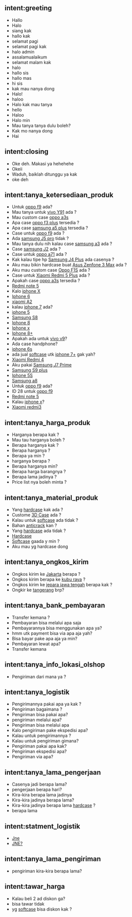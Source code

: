 ## intent:greeting
- Hallo
- Halo
- siang kak
- hallo kak
- selamat pagi
- selamat pagi kak
- halo admin
- assalamualaikum
- selamat malam kak
- halo
- hallo sis
- hallo mas
- hi sis
- kak mau nanya dong
- Halo!
- haloo
- Halo kak mau tanya
- hello
- Haloo
- Halo min
- Mau tanya tanya dulu boleh?
- Kak mo nanya dong
- Hai

## intent:closing
- Oke deh. Makasi ya hehehehe
- Okeii
- Waduh, baiklah ditunggu ya kak
- oke deh

## intent:tanya_ketersediaan_produk
- Untuk [oppo f9](Jenis_HP) ada?
- Mau tanya untuk [vivo Y91](Jenis_HP) ada ?
- Mau custom case [oppo a3s](Jenis_HP)
- Apa case [oppo f3 plus](Jenis_HP)  tersedia ?
- Apa case [samsung a5 plus](Jenis_HP) tersedia ?
- Case untuk [oppo f9](Jenis_HP) ada ?
- Ada [samsung J5 pro](Jenis_HP) tidak ?
- Mau tanya dulu nih kalau case [samsung a3](Jenis_HP) ada ?
- Case [samsung J2](Jenis_HP) ada ?
- Case untuk [oppo a71](Jenis_HP) ada ?
- Kak kalau tipe hp [Samsung J4 Plus](Jenis_HP) ada casenya ?
- Aku mau bikin hardcase buat [Asus Zenfone 3 Max](Jenis_HP) ada ?
- Aku mau custom case [Oppo F1S](Jenis_HP) ada ?
- Case untuk [Xiaomi Redmi 5 Plus](Jenis_HP) ada ?
- Apakah case [oppo a3s](Jenis_HP) tersedia ?
- [Redmi note 5](Jenis_HP)
- Kalo [iphone X](Jenis_HP)
- [Iphone 6](Jenis_HP)
- [xiaomi A2](Jenis_HP)
- kalau [iphone 7](Jenis_HP) ada?
- [iphone 5](Jenis_HP)
- [Samsung S8](Jenis_HP)
- [Iphone 8](Jenis_HP)
- [Iphone x](Jenis_HP)
- [Iphone 8+](Jenis_HP)
- Apakah ada untuk [vivo v9](Jenis_HP)?
- Ada case handphone?
- [iphone 6s](Jenis_HP)
- ada jual [softcase](Material) utk [iphone 7+](Jenis_HP) gak yah?
- [Xiaomi Redmi 4](Jenis_HP)
- Aku pakai [Samsung J7 Prime](Jenis_HP)
- [Samsung S9 plus](Jenis_HP)
- [Iphone 5S](Jenis_HP)
- [Samsung a8](Jenis_HP)
- Untuk [oppo f9](Jenis_HP) ada?
- ID 28 untuk [oppo f9](Jenis_HP)
- [Redmi note 5](Jenis_HP)
- Kalau [iphone x](Jenis_HP)?
- [Xiaomi redmi3](Jenis_HP)

## intent:tanya_harga_produk
- Harganya berapa kak ?
- Mau tau harganya boleh ?
- Berapa harganya kak ?
- Berapa harganya ?
- Berapa ya min ?
- harganya berapa ?
- Berapa harganya min?
- Berapa harga barangnya ?
- Berapa lama jadinya ?
- Price list nya boleh minta ?

## intent:tanya_material_produk
- Yang [hardcase](Material) kak ada ?
- Custome [3D Case](Material) ada ?
- Kalau untuk [softcase](Material) ada tidak ?
- Bahan [anticrack](Material) kan ?
- Yang [hardcase](Material) ada tidak ?
- [Hardcase](Material)
- [Softcase](Material) gaada y min ?
- Aku mau yg hardcase dong

## intent:tanya_ongkos_kirim
- Ongkos kirim ke [Jakarta](Lokasi) berapa ?
- Ongkos kirim berapa ke [kubu raya](Lokasi) ?
- Ongkos kirim ke [jepara jawa tengah](Lokasi) berapa kak ?
- Ongkir ke [tangerang](Lokasi) brp?

## intent:tanya_bank_pembayaran
- Transfer kemana ?
- Pembayaran bisa melalui apa saja
- Pembayarannya bisa menggunakan apa ya?
- hmm utk payment bisa via apa aja yah?
- Bisa bayar pake apa aja ya min?
- Pembayaran lewat apa?
- Transfer kemana

## intent:tanya_info_lokasi_olshop
- Pengiriman dari mana ya ?

## intent:tanya_logistik
- Pengirimannya pakai apa ya kak ?
- Pengiriman bagaimana ?
- Pengiriman bisa pakai apa?
- pengiriman melalui apa?
- Pengiriman bisa melalui apa
- Kalo pengiriman pake ekspedisi apa?
- Kalau untuk pengirimannya ?
- Kalau untuk pengiriman gimana?
- Pengiriman pakai apa kak?
- Pengiriman ekspedisi apa?
- Pengiriman via apa?

## intent:tanya_lama_pengerjaan
- Casenya jadi berapa lama?
- pengerjaan berapa hari?
- Kira-kira berapa lama jadinya
- Kira-kira jadinya berapa lama?
- Kira-kira jadinya berapa lama [hardcase](Material) ?
- berapa lama

## intent:statment_logistik
- [Jne](Logistik)
- [JNE?](Logistik)

## intent:tanya_lama_pengiriman
- pengiriman kira-kira berapa lama?

## intent:tawar_harga
- Kalau beli 2 ad diskon ga?
- bisa tawar tidak
- yg [softcase](Material) bisa diskon kak ?
